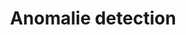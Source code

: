 ---
layout: page
title: Anomalie detection
description: Anomalie detection with ardunio and denoising autoencoder
img: assets/img/project_anomalie_detection.png
importance: 1
category: IA
redirect: https://github.com/antonin-lfv/DataScience_IoT_projects/tree/main/Projets/Anomalies_vibratoires_accelerometre_AE_debruitage
---